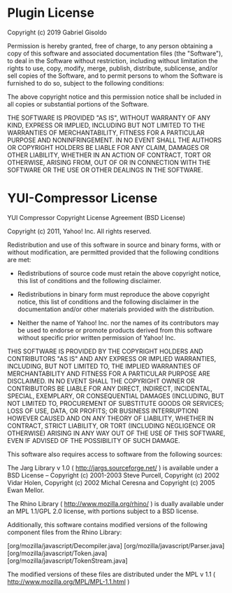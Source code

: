 # Plugin License

Copyright (c) 2019 Gabriel Gisoldo

Permission is hereby granted, free of charge, to any person obtaining a copy of this software and associated documentation files (the "Software"), to deal in the Software without restriction, including without limitation the rights to use, copy, modify, merge, publish, distribute, sublicense, and/or sell copies of the Software, and to permit persons to whom the Software is furnished to do so, subject to the following conditions:

The above copyright notice and this permission notice shall be included in all copies or substantial portions of the Software.

THE SOFTWARE IS PROVIDED "AS IS", WITHOUT WARRANTY OF ANY KIND, EXPRESS OR IMPLIED, INCLUDING BUT NOT LIMITED TO THE WARRANTIES OF MERCHANTABILITY, FITNESS FOR A PARTICULAR PURPOSE AND NONINFRINGEMENT. IN NO EVENT SHALL THE AUTHORS OR COPYRIGHT HOLDERS BE LIABLE FOR ANY CLAIM, DAMAGES OR OTHER LIABILITY, WHETHER IN AN ACTION OF CONTRACT, TORT OR OTHERWISE, ARISING FROM, OUT OF OR IN CONNECTION WITH THE SOFTWARE OR THE USE OR OTHER DEALINGS IN THE SOFTWARE.






# YUI-Compressor License

YUI Compressor Copyright License Agreement (BSD License)

Copyright (c) 2011, Yahoo! Inc.
All rights reserved.

Redistribution and use of this software in source and binary forms,
with or without modification, are permitted provided that the following
conditions are met:

* Redistributions of source code must retain the above
  copyright notice, this list of conditions and the
  following disclaimer.

* Redistributions in binary form must reproduce the above
  copyright notice, this list of conditions and the
  following disclaimer in the documentation and/or other
  materials provided with the distribution.

* Neither the name of Yahoo! Inc. nor the names of its
  contributors may be used to endorse or promote products
  derived from this software without specific prior
  written permission of Yahoo! Inc.

THIS SOFTWARE IS PROVIDED BY THE COPYRIGHT HOLDERS AND CONTRIBUTORS "AS IS"
AND ANY EXPRESS OR IMPLIED WARRANTIES, INCLUDING, BUT NOT LIMITED TO, THE
IMPLIED WARRANTIES OF MERCHANTABILITY AND FITNESS FOR A PARTICULAR PURPOSE ARE
DISCLAIMED. IN NO EVENT SHALL THE COPYRIGHT OWNER OR CONTRIBUTORS BE LIABLE
FOR ANY DIRECT, INDIRECT, INCIDENTAL, SPECIAL, EXEMPLARY, OR CONSEQUENTIAL
DAMAGES (INCLUDING, BUT NOT LIMITED TO, PROCUREMENT OF SUBSTITUTE GOODS OR
SERVICES; LOSS OF USE, DATA, OR PROFITS; OR BUSINESS INTERRUPTION) HOWEVER
CAUSED AND ON ANY THEORY OF LIABILITY, WHETHER IN CONTRACT, STRICT LIABILITY,
OR TORT (INCLUDING NEGLIGENCE OR OTHERWISE) ARISING IN ANY WAY OUT OF THE USE
OF THIS SOFTWARE, EVEN IF ADVISED OF THE POSSIBILITY OF SUCH DAMAGE.

This software also requires access to software from the following sources:

The Jarg Library v 1.0 ( http://jargs.sourceforge.net/ ) is available
under a BSD License – Copyright (c) 2001-2003 Steve Purcell,
Copyright (c) 2002 Vidar Holen, Copyright (c) 2002 Michal Ceresna and
Copyright (c) 2005 Ewan Mellor.

The Rhino Library ( http://www.mozilla.org/rhino/ ) is dually available
under an MPL 1.1/GPL 2.0 license, with portions subject to a BSD license.

Additionally, this software contains modified versions of the following
component files from the Rhino Library:

[org/mozilla/javascript/Decompiler.java]
[org/mozilla/javascript/Parser.java]
[org/mozilla/javascript/Token.java]
[org/mozilla/javascript/TokenStream.java]

The modified versions of these files are distributed under the MPL v 1.1
( http://www.mozilla.org/MPL/MPL-1.1.html )
